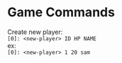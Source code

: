 

# Game Commands

Create new player:  
`[0]: <new-player> ID HP NAME`  
ex:  
`[0]: <new-player> 1 20 sam`  




